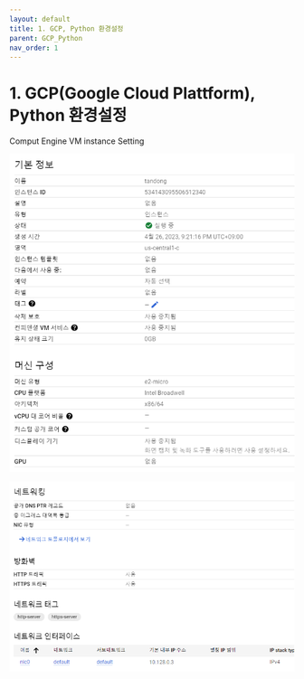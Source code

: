 ```yaml
---
layout: default
title: 1. GCP, Python 환경설정
parent: GCP_Python
nav_order: 1
---
```


# 1. GCP(Google Cloud Plattform), Python 환경설정

Comput Engine VM instance Setting

![Untitled](./GCP_Python_img/GCP_Python_1.png)

![Untitled](./GCP_Python_img/GCP_Python_2.png)
